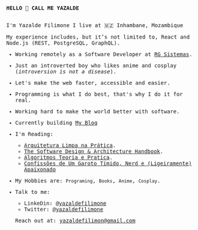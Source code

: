 <samp>
<strong> HELLO 👋 CALL ME YAZALDE </strong><br><br>
  
  
I'm Yazalde Filimone I live at 🇲🇿 Inhambane, Mozambique

My experience includes, but it’s not limited to, React and Node.js (REST, PostgreSQL, GraphQL).

- Working remotely as a Software Developer at [RG Sistemas](http://www.rgsistemas.com.br).
- Just an introverted boy who likes anime and cosplay (_introversion is not a disease_).

- Let's make the web faster, accessible and easier.
  
- Programming is what I do best, that's why I do it for real.
  
- Working hard to make the world better with software.

- Currently building [My Blog](https://github.com/yazaldefilimonepinto/yazaldefilimone)

- I'm Reading:

  - [Arquitetura Limpa na Prática](https://pay.hotmart.com/O59619511K?checkoutMode=10).
  - [The Software Design & Architecture
    Handbook](https://solidbook.io).
  - [Algoritmos Teoria e Pratica](https://www.amazon.com.br/Algoritmos-Teoria-Pr%C3%A1tica-Thomas-Cormen/dp/8535236996).
  - [Confissões de Um Garoto Tímido, Nerd e (Ligeiramente) Apaixonado](https://www.amazon.com.br/Confiss%C3%B5es-Garoto-T%C3%ADmido-Ligeiramente-Apaixonado/dp/8580416957)

- My Hobbies are: `Programing`, `Books`, `Anime`, `Cosplay`.
  
- Talk to me:
   - LinkeDin: [@yazaldefilimone](https://www.linkedin.com/in/yazalde-filimone)
   - Twitter:  [@yazaldefilimone](https://twitter.com/yazaldefilimone)
  
  Reach out at: [yazaldefilimon@gmail.com](mailto:yazaldefilimon@gmail.com)
